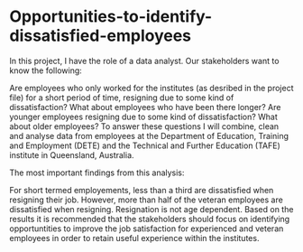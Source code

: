 # Opportunities-to-identify-dissatisfied-employees

In this project, I have the role of a data analyst. Our stakeholders want to know the following:

Are employees who only worked for the institutes (as desribed in the project file) for a short period of time, resigning due to some kind of dissatisfaction? What about employees who have been there longer?
Are younger employees resigning due to some kind of dissatisfaction? What about older employees?
To answer these questions I will combine, clean and analyse data from employees at the Department of Education, Training and Employment (DETE) and the Technical and Further Education (TAFE) institute in Queensland, Australia.

The most important findings from this analysis:

For short termed employements, less than a third are dissatisfied when resigning their job. However, more than half of the veteran employees are dissatisfied when resigning.
Resignation is not age dependent.
Based on the results it is recommended that the stakeholders should focus on identifying opportuntities to improve the job satisfaction for experienced and veteran employees in order to retain useful experience within the institutes.
